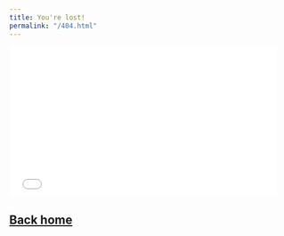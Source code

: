 ```yaml
---
title: You're lost!
permalink: "/404.html"
---
```


<div class="text-center"><iframe src="//giphy.com/embed/ezKRJIbXFvI1q?hideSocial=true" width="480" height="270" frameBorder="0" class="giphy-embed" allowFullScreen></iframe></div>

## [Back home]({{site.baseurl}}/)
